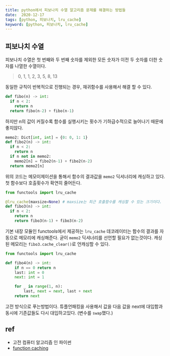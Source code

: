 ```yaml
---
title: python에서 피보나치 수열 알고리즘 문제를 해결하는 방법들
date:  2020-12-17
tags: [python, 피보나치, lru_cache]
keyword: [python, 피보나치, lru_cache]
---
```


## 피보나치 수열
피보나치 수열은 첫 번째와 두 번째 숫자를 제외한 모든 숫자가 이전 두 숫자를 더한 숫자를 나열한 수열이다.
> 0, 1, 1, 2, 3, 5, 8, 13

동일한 규칙이 반복적으로 진행되는 경우, 재귀함수를 사용해서 해결 할 수 있다.
```python
def fibo(n) -> int:
  if n < 2:
    return n
  return fibo(n-2) + fibo(n-1)
```
하지만 n의 값이 커질수록 함수를 실행시키는 횟수가 기하급수적으로 늘어나기 때문에 좋지않다.

```python
memo2: Dict[int, int] = {0: 0, 1: 1}
def fibo2(n) -> int:
  if n < 2:
    return n
  if n not in memo2:
    memo2[n] = fibo2(n-1) + fibo2(n-2)
  return memo2[n]
```
위의 코드는 메모이제이션을 통해서 함수의 결과값을 `memo2` 딕셔너리에 캐싱하고 있다. 첫 함수보다 호출횟수가 확연히 줄어든다.

```python
from functools import lru_cache

@lru_cache(maxsize=None) # maxsize는 최근 호출함수를 캐싱할 수 있는 크기이다.
def fibo3(n) -> int:
  if n < 2:
    return n
	return fibo3(n-1) + fibo3(n-2)
```
기본 내장 모듈인 functools에서 제공하는 `lru_cache` 데코레이터는 함수의 결과를 자동으로 메모리에 캐싱해준다. 굳이 `memo2` 딕셔너리를 선언할 필요가 없는것이다. 캐싱된 메모리는 `fibo3.cache_clear()`로 언캐싱할 수 있다.

```python
from functools import lru_cache

def fibo4(n) -> int:
	if n == 0 return n
	last: int = 0
	next: int = 1

	for _ in range(1, n):
		last, next = next, last + next
	return next
```
고전 방식으로 푸는방법이다. 튜플언패킹을 사용해서 값을 다음 값을 next에 대입함과 동시에 기존값들도 다시 대입하고있다. (변수를 `swap`했다.)

## ref
- 고전 컴퓨터 알고리즘 인 파이썬
- [function caching](https://ddanggle.gitbooks.io/interpy-kr/content/ch23-Function-caching.html)